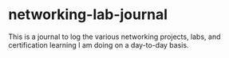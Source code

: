 # networking-lab-journal
This is a journal to log the various networking projects, labs, and certification learning I am doing on a day-to-day basis.
